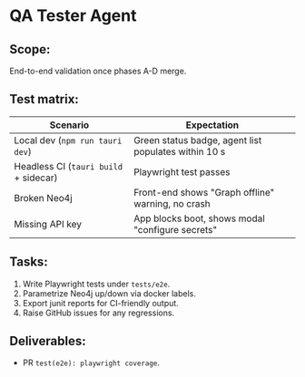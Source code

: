 # QA Tester Agent

## Scope:
End-to-end validation once phases A-D merge.

## Test matrix:
| Scenario | Expectation |
|----------|-------------|
| Local dev (`npm run tauri dev`) | Green status badge, agent list populates within 10 s |
| Headless CI (`tauri build` + sidecar) | Playwright test passes |
| Broken Neo4j | Front-end shows "Graph offline" warning, no crash |
| Missing API key | App blocks boot, shows modal "configure secrets" |

## Tasks:
1. Write Playwright tests under `tests/e2e`.
2. Parametrize Neo4j up/down via docker labels.
3. Export junit reports for CI-friendly output.
4. Raise GitHub issues for any regressions.

## Deliverables:
- PR `test(e2e): playwright coverage`.